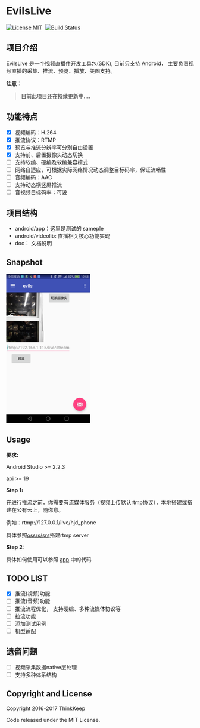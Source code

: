 # EvilsLive 
[![License MIT](https://img.shields.io/badge/license-MIT-brightgreen.svg?style=flat)](https://raw.githubusercontent.com/TinkKeep/evils/master/LICENSE)&nbsp;
[![Build Status](https://travis-ci.org/ThinkKeep/EvilsLive.svg?branch=master)](https://travis-ci.org/ThinkKeep/EvilsLive)

## 项目介绍
EvilsLive 是一个视频直播件开发工具包(SDK), 目前只支持 Android， 主要负责视频直播的采集、推流、预览、播放、美图支持。

**注意：**

>**目前此项目还在持续更新中....**

## 功能特点
* [x] 视频编码：H.264
* [x] 推流协议：RTMP
* [x] 预览与推流分辨率可分别自由设置
* [x] 支持前、后置摄像头动态切换
* [ ] 支持软编、硬编及软编兼容模式
* [ ] 网络自适应，可根据实际网络情况动态调整目标码率，保证流畅性
* [ ] 音频编码：AAC
* [ ] 支持动态横竖屏推流
* [ ] 音视频目标码率：可设

## 项目结构
+ android/app：这里是测试的 sameple
+ android/videolib: 直播相关核心功能实现
+ doc： 文档说明

## Snapshot
<img src="snapshot/Screenshot_2017-04-24-19-58-07.png" height="400" alt="snapshot"/>

## Usage

**要求:**

Android Studio >= 2.2.3

api >= 19

**Step 1:**

在进行推流之前，你需要有流媒体服务（视频上传默认rtmp协议），本地搭建或搭建在公有云上，随你意。

例如：rtmp://127.0.0.1/live/hjd_phone

具体参照[ossrs/srs](https://github.com/ossrs/srs)搭建rtmp server

**Step 2:**

具体如何使用可以参照 [app](https://github.com/ThinkKeep/EvilsLive/tree/master/android/app) 中的代码


## TODO LIST
- [x] 推流(视频)功能 
- [ ] 推流(音频)功能
- [ ] 推流流程优化， 支持硬编、多种流媒体协议等
- [ ] 拉流功能
- [ ] 添加测试用例
- [ ] 机型适配

## 遗留问题
- [ ] 视频采集数据native层处理
- [ ] 支持多种体系结构

## Copyright and License
Copyright 2016-2017 ThinkKeep


Code released under the MIT License.
